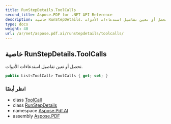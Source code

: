 ```yaml
---
title: RunStepDetails.ToolCalls
second_title: Aspose.PDF for .NET API Reference
description: خاصية RunStepDetails. تحصل أو تعين تفاصيل استدعاءات الأدوات
type: docs
weight: 40
url: /ar/net/aspose.pdf.ai/runstepdetails/toolcalls/
---
```

## خاصية RunStepDetails.ToolCalls

تحصل أو تعين تفاصيل استدعاءات الأدوات.

```csharp
public List<ToolCall> ToolCalls { get; set; }
```

### انظر أيضًا

* class [ToolCall](../../toolcall/)
* class [RunStepDetails](../)
* namespace [Aspose.Pdf.AI](../../../aspose.pdf.ai/)
* assembly [Aspose.PDF](../../../)